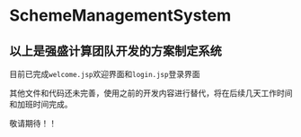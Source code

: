 # SchemeManagementSystem

## 以上是强盛计算团队开发的方案制定系统

目前已完成`welcome.jsp`欢迎界面和`login.jsp`登录界面

其他文件和代码还未完善，使用之前的开发内容进行替代，将在后续几天工作时间和加班时间完成。

敬请期待！！

